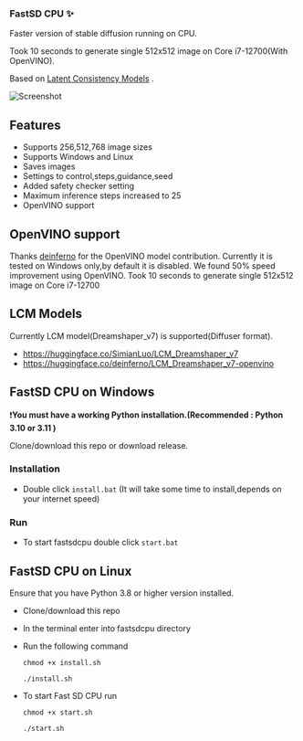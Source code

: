 ### FastSD CPU :sparkles:

Faster version of stable diffusion running on CPU.

Took 10 seconds to generate single 512x512 image on Core i7-12700(With OpenVINO).

Based on [Latent Consistency Models](https://github.com/luosiallen/latent-consistency-model) .

![Screenshot](https://raw.githubusercontent.com/rupeshs/fastsdcpu/main/fastsdcpu-screenshot.png)

## Features
- Supports 256,512,768 image sizes
- Supports Windows and Linux
- Saves images
- Settings to control,steps,guidance,seed
- Added safety checker setting
- Maximum inference steps increased to 25
- OpenVINO support

## OpenVINO support

Thanks [deinferno](https://github.com/deinferno) for the OpenVINO model contribution.
Currently it is tested on Windows only,by default it is disabled.
We found 50% speed improvement using OpenVINO.
Took 10 seconds to generate single 512x512 image on Core i7-12700

## LCM Models 
Currently LCM model(Dreamshaper_v7) is supported(Diffuser format).
- https://huggingface.co/SimianLuo/LCM_Dreamshaper_v7
- https://huggingface.co/deinferno/LCM_Dreamshaper_v7-openvino

## FastSD CPU on Windows
:exclamation:**You must have a working Python installation.(Recommended : Python 3.10 or 3.11 )**

Clone/download this repo or download release.

### Installation
 - Double click `install.bat`  (It will take some time to install,depends on your internet speed)

### Run
- To start fastsdcpu double click `start.bat`

## FastSD CPU on Linux
Ensure that you have Python 3.8 or higher version installed.

- Clone/download this repo
- In the terminal enter into fastsdcpu directory
- Run the following command

  `chmod +x install.sh`

  `./install.sh`
- To start Fast SD CPU run

  `chmod +x start.sh`

  `./start.sh`
